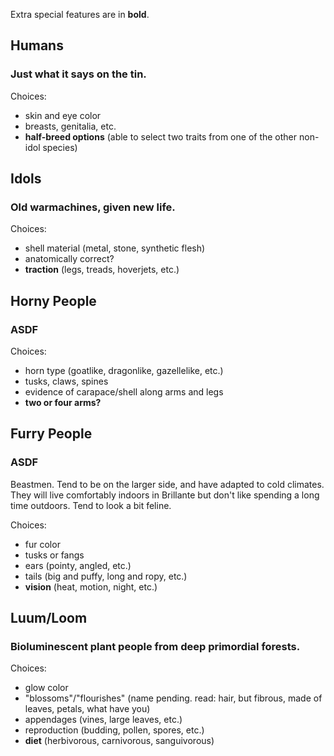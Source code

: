 Extra special features are in **bold**.

## Humans
### Just what it says on the tin.
Choices:
 * skin and eye color
 * breasts, genitalia, etc.
 * **half-breed options** (able to select two traits from one of the other non-idol species)

## Idols
### Old warmachines, given new life.
Choices:
 * shell material (metal, stone, synthetic flesh)
 * anatomically correct?
 * **traction** (legs, treads, hoverjets, etc.)

## Horny People
### ASDF
Choices:
 * horn type (goatlike, dragonlike, gazellelike, etc.)
 * tusks, claws, spines
 * evidence of carapace/shell along arms and legs
 * **two or four arms?**

## Furry People
### ASDF
Beastmen. Tend to be on the larger side, and have adapted to cold climates. They will live comfortably indoors in Brillante but don't like spending a long time outdoors. Tend to look a bit feline.

Choices:
 * fur color
 * tusks or fangs
 * ears (pointy, angled, etc.)
 * tails (big and puffy, long and ropy, etc.)
 * **vision** (heat, motion, night, etc.)

## Luum/Loom
### Bioluminescent plant people from deep primordial forests.
Choices:
 * glow color
 * "blossoms"/"flourishes" (name pending. read: hair, but fibrous, made of leaves, petals, what have you)
 * appendages (vines, large leaves, etc.)
 * reproduction (budding, pollen, spores, etc.)
 * **diet** (herbivorous, carnivorous, sanguivorous)